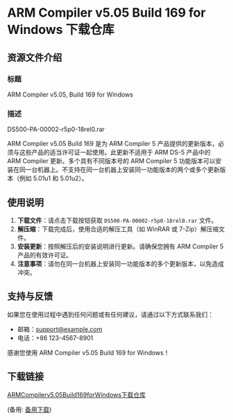  # ARM Compiler v5.05 Build 169 for Windows 下载仓库

 ## 资源文件介绍

 ### 标题
 ARM Compiler v5.05, Build 169 for Windows

 ### 描述
 DS500-PA-00002-r5p0-18rel0.rar

 ARM Compiler v5.05 Build 169 是为 ARM Compiler 5 产品提供的更新版本，必须与这些产品的适当许可证一起使用。此更新不适用于 ARM DS-5 产品中的 ARM Compiler 更新。多个具有不同版本号的 ARM Compiler 5 功能版本可以安装在同一台机器上。不支持在同一台机器上安装同一功能版本的两个或多个更新版本（例如 5.01u1 和 5.01u2）。

 ## 使用说明

 1. **下载文件**：请点击下载按钮获取 `DS500-PA-00002-r5p0-18rel0.rar` 文件。
 2. **解压缩**：下载完成后，使用合适的解压工具（如 WinRAR 或 7-Zip）解压缩文件。
 3. **安装更新**：按照解压后的安装说明进行更新。请确保您拥有 ARM Compiler 5 产品的有效许可证。
 4. **注意事项**：请勿在同一台机器上安装同一功能版本的多个更新版本，以免造成冲突。

 ## 支持与反馈

 如果您在使用过程中遇到任何问题或有任何建议，请通过以下方式联系我们：

 - 邮箱：support@example.com
 - 电话：+86 123-4567-8901

 感谢您使用 ARM Compiler v5.05 Build 169 for Windows！

 ## 下载链接
 [ARMCompilerv5.05Build169forWindows下载仓库](https://pan.quark.cn/s/f661e5a1d9fc) 

 (备用: [备用下载](https://pan.baidu.com/s/1Z51ZVjjrV99ZYzrvxlU79A?pwd=1234))

